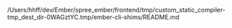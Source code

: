 /Users/hhff/dev/Ember/spree_ember/frontend/tmp/custom_static_compiler-tmp_dest_dir-0WAGztYC.tmp/ember-cli-shims/README.md